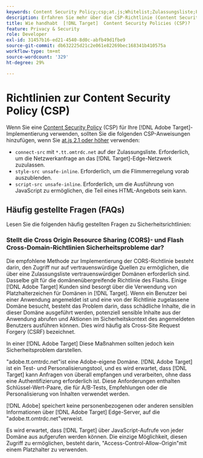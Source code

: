 ```yaml
---
keywords: Content Security Policy;csp;at.js;Whitelist;Zulassungsliste;Flimmern;Ausblenden;pre-hide;Vorab ausblenden
description: Erfahren Sie mehr über die CSP-Richtlinie (Content Security Policy), die Sie bei Verwendung von Adobe Target hinzufügen sollten.
title: Wie handhabt  [!DNL Target]  Content Security Policies (CSP)?
feature: Privacy & Security
role: Developer
exl-id: 31457b16-ed21-4540-8d0c-abfb49d1fbe9
source-git-commit: db632225d21c2e061e82269bec168341b410575a
workflow-type: tm+mt
source-wordcount: '329'
ht-degree: 29%

---
```


# Richtlinien zur Content Security Policy (CSP)

Wenn Sie eine [Content Security Policy](https://en.wikipedia.org/wiki/Content_Security_Policy) (CSP) für Ihre [!DNL Adobe Target]-Implementierung verwenden, sollten Sie die folgenden CSP-Anweisungen hinzufügen, wenn Sie [at.js 2.1 oder höher](/help/main/c-implementing-target/c-implementing-target-for-client-side-web/target-atjs-versions.md) verwenden:

* `connect-src` mit `*.tt.omtrdc.net` auf der Zulassungsliste. Erforderlich, um die Netzwerkanfrage an das [!DNL Target]-Edge-Netzwerk zuzulassen.
* `style-src unsafe-inline`. Erforderlich, um die Flimmerregelung vorab auszublenden.
* `script-src unsafe-inline`.  Erforderlich, um die Ausführung von JavaScript zu ermöglichen, die Teil eines HTML-Angebots sein kann.

## Häufig gestellte Fragen (FAQs)

Lesen Sie die folgenden häufig gestellten Fragen zu Sicherheitsrichtlinien:

### Stellt die Cross Origin Resource Sharing (CORS)- und Flash Cross-Domain-Richtlinien Sicherheitsprobleme dar?

Die empfohlene Methode zur Implementierung der CORS-Richtlinie besteht darin, den Zugriff nur auf vertrauenswürdige Quellen zu ermöglichen, die über eine Zulassungsliste vertrauenswürdiger Domänen erforderlich sind. Dasselbe gilt für die domänenübergreifende Richtlinie des Flashs. Einige [!DNL Adobe Target] Kunden sind besorgt über die Verwendung von Platzhalterzeichen für Domänen in [!DNL Target]. Wenn ein Benutzer bei einer Anwendung angemeldet ist und eine von der Richtlinie zugelassene Domäne besucht, besteht das Problem darin, dass schädliche Inhalte, die in dieser Domäne ausgeführt werden, potenziell sensible Inhalte aus der Anwendung abrufen und Aktionen im Sicherheitskontext des angemeldeten Benutzers ausführen können. Dies wird häufig als Cross-Site Request Forgery (CSRF) bezeichnet.

In einer [!DNL Adobe Target] Diese Maßnahmen sollten jedoch kein Sicherheitsproblem darstellen.

&quot;adobe.tt.omtrdc.net&quot;ist eine Adobe-eigene Domäne. [!DNL Adobe Target] ist ein Test- und Personalisierungstool, und es wird erwartet, dass [!DNL Target] kann Anfragen von überall empfangen und verarbeiten, ohne dass eine Authentifizierung erforderlich ist. Diese Anforderungen enthalten Schlüssel-Wert-Paare, die für A/B-Tests, Empfehlungen oder die Personalisierung von Inhalten verwendet werden.

[!DNL Adobe] speichert keine personenbezogenen oder anderen sensiblen Informationen über [!DNL Adobe Target] Edge-Server, auf die &quot;adobe.tt.omtrdc.net&quot;verweist.

Es wird erwartet, dass [!DNL Target] über JavaScript-Aufrufe von jeder Domäne aus aufgerufen werden können. Die einzige Möglichkeit, diesen Zugriff zu ermöglichen, besteht darin, &quot;Access-Control-Allow-Origin&quot;mit einem Platzhalter zu verwenden.

